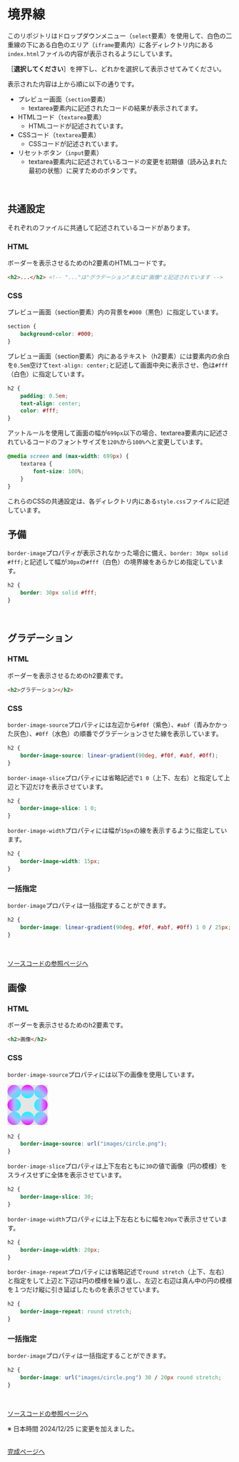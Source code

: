 # 境界線

このリポジトリはドロップダウンメニュー（`select`要素）を使用して、白色の二重線の下にある白色のエリア（`iframe`要素内）に各ディレクトリ内にある`index.html`ファイルの内容が表示されるようにしています。

［**選択してください**］を押下し、どれかを選択して表示させてみてください。

表示された内容は上から順に以下の通りです。

- プレビュー画面（`section`要素）
    - textarea要素内に記述されたコードの結果が表示されてます。
- HTMLコード（`textarea`要素）
    - HTMLコードが記述されています。
- CSSコード（`textarea`要素）
    - CSSコードが記述されています。
- リセットボタン（`input`要素）
    - textarea要素内に記述されているコードの変更を初期値（読み込まれた最初の状態）に戻すためのボタンです。
<br>

## 共通設定

それぞれのファイルに共通して記述されているコードがあります。

### HTML

ボーダーを表示させるためのh2要素のHTMLコードです。

```html
<h2>...</h2> <!-- "..."は"グラデーション"または"画像"と記述されています -->
```

### CSS

プレビュー画面（section要素）内の背景を`#000`（黒色）に指定しています。

```css
section {
    background-color: #000;
}
```

プレビュー画面（section要素）内にあるテキスト（h2要素）には要素内の余白を`0.5em`空けて`text-align: center;`と記述して画面中央に表示させ、色は`#fff`（白色）に指定しています。

```css
h2 {
    padding: 0.5em;
    text-align: center;
    color: #fff;
}
```

アットルールを使用して画面の幅が`699px`以下の場合、textarea要素内に記述されているコードのフォントサイズを`120%`から`100%`へと変更しています。 

```css
@media screen and (max-width: 699px) {
    textarea {
        font-size: 100%;
    }
}
```

これらのCSSの共通設定は、各ディレクトリ内にある`style.css`ファイルに記述しています。

## 予備

`border-image`プロパティが表示されなかった場合に備え、`border: 30px solid #fff;`と記述して幅が`30px`の`#fff`（白色）の境界線をあらかじめ指定しています。

```css
h2 {
    border: 30px solid #fff;
}
```
<br>

## グラデーション

### HTML

ボーダーを表示させるためのh2要素です。

```html
<h2>グラデーション</h2>
```

### CSS

`border-image-source`プロパティには左辺から`#f0f`（紫色）、`#abf`（青みかかった灰色）、`#0ff`（水色）の順番でグラデーションさせた線を表示しています。

```css
h2 {
    border-image-source: linear-gradient(90deg, #f0f, #abf, #0ff);
}
```

`border-image-slice`プロパティには省略記述で`1 0`（上下、左右）と指定して上辺と下辺だけを表示させています。

```css
h2 {
    border-image-slice: 1 0;
}
```

`border-image-width`プロパティには幅が`15px`の線を表示するように指定しています。

```css
h2 {
    border-image-width: 15px;
}
```

### 一括指定

`border-image`プロパティは一括指定することができます。

```css
h2 {
    border-image: linear-gradient(90deg, #f0f, #abf, #0ff) 1 0 / 25px;
}
```
<br>

[ソースコードの参照ページへ](gradation/index.html "gradation/index.html")
<br>

## 画像

### HTML

ボーダーを表示させるためのh2要素です。

```html
<h2>画像</h2>
```

### CSS

`border-image-source`プロパティには以下の画像を使用しています。

<img src="image/images/circle.png/" alt="境界線の画像" width="90" />

```css
h2 {
    border-image-source: url("images/circle.png");
}
```

`border-image-slice`プロパティは上下左右ともに`30`の値で画像（円の模様）をスライスせずに全体を表示させています。

```css
h2 {
    border-image-slice: 30;
}
```

`border-image-width`プロパティには上下左右ともに幅を`20px`で表示させています。

```css
h2 {
    border-image-width: 20px;
}
```

`border-image-repeat`プロパティには省略記述で`round stretch`（上下、左右）と指定をして上辺と下辺は円の模様を繰り返し、左辺と右辺は真ん中の円の模様を１つだけ縦に引き延ばしたものを表示させています。

```css
h2 {
    border-image-repeat: round stretch;
}
```

### 一括指定

`border-image`プロパティは一括指定することができます。

```css
h2 {
    border-image: url("images/circle.png") 30 / 20px round stretch;
}
```
<br>

[ソースコードの参照ページへ](image/index.html "image/index.html")
<br>

※ 日本時間 2024/12/25 に変更を加えました。
<br><br>

[完成ページへ](https://yscyber.github.io/border/ "https://yscyber.github.io/border/")
